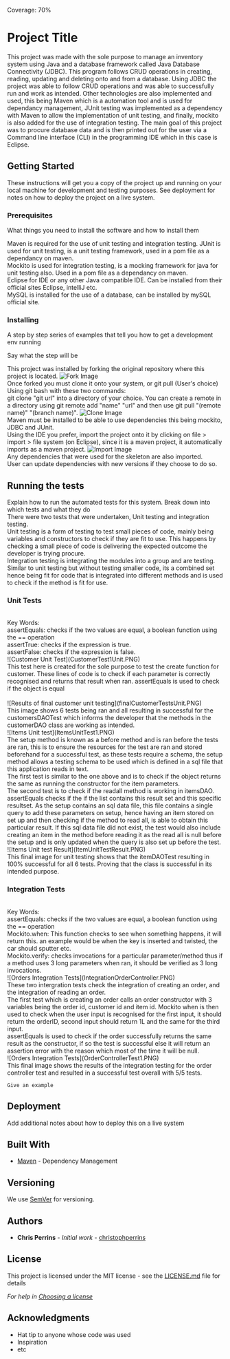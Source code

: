 Coverage: 70%
# Project Title

This project was made with the sole purpose to manage an inventory system using Java and a database framework called Java Database Connectivity (JDBC). This program follows CRUD operations in creating, reading, updating and deleting onto and from a database. Using JDBC the project was able to follow CRUD operations and was able to successfully run and work as intended. Other technologies are also implemented and used, this being Maven which is a automation tool and is used for dependancy management, JUnit testing was implemented as a dependency with Maven to allow the implementation of unit testing, and finally, mockito is also added for the use of integration testing. The main goal of this project was to procure database data and is then printed out for the user via a Command line interface (CLI) in the programming IDE which in this case is Eclipse.

## Getting Started

These instructions will get you a copy of the project up and running on your local machine for development and testing purposes. See deployment for notes on how to deploy the project on a live system.

### Prerequisites

What things you need to install the software and how to install them

Maven is required for the use of unit testing and integration testing.
JUnit is used for unit testing, is a unit testing framework, used in a pom file as a dependancy on maven.<br />
Mockito is used for integration testing, is a mocking framework for java for unit testing also. Used in a pom file as a dependancy on maven. <br />
Eclipse for IDE or any other Java compatible IDE. Can be installed from their official sites Eclipse, intelliJ etc. <br />
MySQL is installed for the use of a database, can be installed by mySQL official site. <br />


### Installing

A step by step series of examples that tell you how to get a development env running

Say what the step will be

This project was installed by forking the original repository where this project is located.
![Fork Image](Fork.PNG)
<br />
Once forked you must clone it onto your system, or git pull (User's choice) Using git bash with these two commands: <br />
git clone "git url" into a directory of your choice.
You can create a remote in a directory using git remote add "name" "url" and then use git pull "(remote name)" "(branch name)".
![Clone Image](Clone.PNG)
<br />
Maven must be installed to be able to use dependencies this being mockito, JDBC and JUnit.
<br />
Using the IDE you prefer, import the project onto it by clicking on file > import > file system (on Eclipse), since it is a maven project, it automatically imports as a maven project.
![Import Image](import.PNG)
<br />
Any dependencies that were used for the skeleton are also imported.
<br />
User can update dependencies with new versions if they choose to do so.
<br />

## Running the tests

Explain how to run the automated tests for this system. Break down into which tests and what they do
<br />
There were two tests that were undertaken, Unit testing and integration testing.
<br />
Unit testing is a form of testing to test small pieces of code, mainly being variables and constructors to check if they are fit to use. This happens by checking a small piece of code is delivering the expected outcome the developer is trying procure. 
<br />
Integration testing is integrating the modules into a group and are testing. Similar to unit testing but without testing smaller code, its a combined set hence being fit for code that is integrated into different methods and is used to check if the method is fit for use.

### Unit Tests 
<br />
Key Words: <br />
assertEquals: checks if the two values are equal, a boolean function using the == operation
<br />
assertTrue: checks if the expression is true.
<br />
assertFalse: checks if the expression is false.
<br />
![Customer Unit Test](CustomerTest1Unit.PNG)
<br />
This test here is created for the sole purpose to test the create function for customer. These lines of code is to check if each parameter is correctly recognised and returns that result when ran. assertEquals is used to check if the object is equal 
<br />
<br />
![Results of final customer unit testing](finalCustomerTestsUnit.PNG)
<br />
This image shows 6 tests being ran and all resulting in successful for the customersDAOTest which informs the developer that the methods in the customerDAO class are working as intended.
<br />
![Items Unit test](ItemsUnitTest1.PNG)
<br />
The setup method is known as a before method and is ran before the tests are ran, this is to ensure the resources for the test are ran and stored beforehand for a successful test, as these tests require a schema, the setup method allows a testing schema to be used which is defined in a sql file that this application reads in text.
<br />
The first test is similar to the one above and is to check if the object returns the same as running the constructor for the item parameters.
<br />
The second test is to check if the readall method is working in itemsDAO. assertEquals checks if the if the list contains this result set and this specific resultset. As the setup contains an sql data file, this file contains a single query to add these parameters on setup, hence having an item stored on set up and then checking if the method to read all, is able to obtain this particular result. If this sql data file did not exist, the test would also include creating an item in the method before reading it as the read all is null before the setup and is only updated when the query is also set up before the test.
<br />
![Items Unit test Result](ItemUnitTestResult.PNG)
<br />
This final image for unit testing shows that the itemDAOTest resulting in 100% successful for all 6 tests. Proving that the class is successful in its intended purpose.

### Integration Tests 
<br />
Key Words:<br />
assertEquals: checks if the two values are equal, a boolean function using the == operation
<br />
Mockito.when: This function checks to see when something happens, it will return this. an example would be when the key is inserted and twisted, the car should sputter etc.
<br />
Mockito.verify: checks invocations for a particular parameter/method thus if a method uses 3 long parameters when ran, it should be verified as 3 long invocations.
<br />
![Orders Integration Tests](IntegrationOrderController.PNG)
<br />
These two intergration tests check the integration of creating an order, and the integration of reading an order.
<br />
The first test which is creating an order calls an order constructor with 3 variables being the order id, customer id and item id. Mockito when is then used to check when the user input is recognised for the first input, it should return the orderID, second input should return 1L and the same for the third input.
<br />
assertEquals is used to check if the order successfully returns the same result as the constructor, if so the test is successful else it will return an assertion error with the reason which most of the time it will be null.
<br />
![Orders Integration Tests](OrderControllerTest1.PNG)
<br />
This final image shows the results of the integration testing for the order controller test and resulted in a successful test overall with  5/5 tests.


```
Give an example
```

## Deployment

Add additional notes about how to deploy this on a live system

## Built With

* [Maven](https://maven.apache.org/) - Dependency Management

## Versioning

We use [SemVer](http://semver.org/) for versioning.

## Authors

* **Chris Perrins** - *Initial work* - [christophperrins](https://github.com/christophperrins)

## License

This project is licensed under the MIT license - see the [LICENSE.md](LICENSE.md) file for details 

*For help in [Choosing a license](https://choosealicense.com/)*

## Acknowledgments

* Hat tip to anyone whose code was used
* Inspiration
* etc
